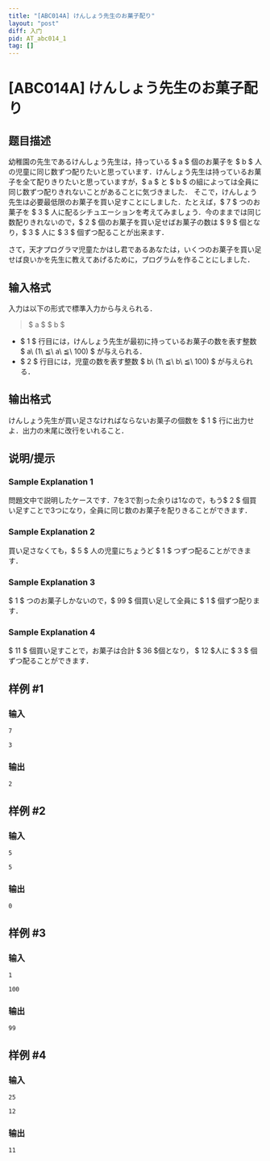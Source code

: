 ```yaml
---
title: "[ABC014A] けんしょう先生のお菓子配り"
layout: "post"
diff: 入门
pid: AT_abc014_1
tag: []
---
```


# [ABC014A] けんしょう先生のお菓子配り

## 题目描述

[problemUrl]: https://atcoder.jp/contests/abc014/tasks/abc014_1

 幼稚園の先生であるけんしょう先生は，持っている $ a $ 個のお菓子を $ b $ 人の児童に同じ数ずつ配りたいと思っています．けんしょう先生は持っているお菓子を全て配りきりたいと思っていますが，$ a $ と $ b $ の組によっては全員に同じ数ずつ配りきれないことがあることに気づきました． そこで，けんしょう先生は必要最低限のお菓子を買い足すことにしました．たとえば，$ 7 $ つのお菓子を $ 3 $ 人に配るシチュエーションを考えてみましょう．今のままでは同じ数配りきれないので，$ 2 $ 個のお菓子を買い足せばお菓子の数は $ 9 $ 個となり，$ 3 $ 人に $ 3 $ 個ずつ配ることが出来ます．

 さて，天才プログラマ児童たかはし君であるあなたは，いくつのお菓子を買い足せば良いかを先生に教えてあげるために，プログラムを作ることにしました．

## 输入格式

入力は以下の形式で標準入力から与えられる．

> $ a $ $ b $

- $ 1 $ 行目には，けんしょう先生が最初に持っているお菓子の数を表す整数 $ a\ (1\ ≦\ a\ ≦\ 100) $ が与えられる．
- $ 2 $ 行目には，児童の数を表す整数 $ b\ (1\ ≦\ b\ ≦\ 100) $ が与えられる．

## 输出格式

けんしょう先生が買い足さなければならないお菓子の個数を $ 1 $ 行に出力せよ．出力の末尾に改行をいれること．

## 说明/提示

### Sample Explanation 1

問題文中で説明したケースです．7を3で割った余りは1なので，もう$ 2 $ 個買い足すことで3つになり，全員に同じ数のお菓子を配りきることができます．

### Sample Explanation 2

買い足さなくても，$ 5 $ 人の児童にちょうど $ 1 $ つずつ配ることができます．

### Sample Explanation 3

$ 1 $ つのお菓子しかないので，$ 99 $ 個買い足して全員に $ 1 $ 個ずつ配ります．

### Sample Explanation 4

$ 11 $ 個買い足すことで，お菓子は合計 $ 36 $個となり， $ 12 $人に $ 3 $ 個ずつ配ることができます．

## 样例 #1

### 输入

```
7
3
```

### 输出

```
2
```

## 样例 #2

### 输入

```
5
5
```

### 输出

```
0
```

## 样例 #3

### 输入

```
1
100
```

### 输出

```
99
```

## 样例 #4

### 输入

```
25
12
```

### 输出

```
11
```

